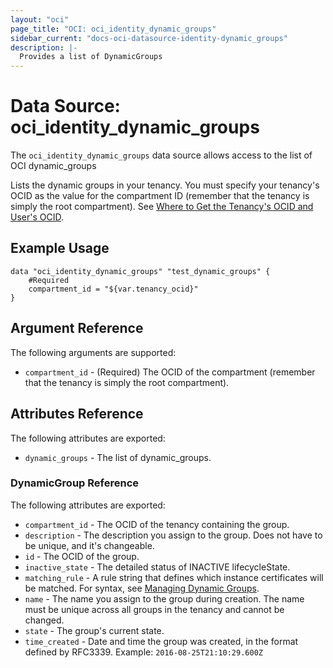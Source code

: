 ```yaml
---
layout: "oci"
page_title: "OCI: oci_identity_dynamic_groups"
sidebar_current: "docs-oci-datasource-identity-dynamic_groups"
description: |-
  Provides a list of DynamicGroups
---
```


# Data Source: oci_identity_dynamic_groups
The `oci_identity_dynamic_groups` data source allows access to the list of OCI dynamic_groups

Lists the dynamic groups in your tenancy. You must specify your tenancy's OCID as the value for
the compartment ID (remember that the tenancy is simply the root compartment).
See [Where to Get the Tenancy's OCID and User's OCID](https://docs.us-phoenix-1.oraclecloud.com/Content/API/Concepts/apisigningkey.htm#five).


## Example Usage

```hcl
data "oci_identity_dynamic_groups" "test_dynamic_groups" {
	#Required
	compartment_id = "${var.tenancy_ocid}"
}
```

## Argument Reference

The following arguments are supported:

* `compartment_id` - (Required) The OCID of the compartment (remember that the tenancy is simply the root compartment). 


## Attributes Reference

The following attributes are exported:

* `dynamic_groups` - The list of dynamic_groups.

### DynamicGroup Reference

The following attributes are exported:

* `compartment_id` - The OCID of the tenancy containing the group.
* `description` - The description you assign to the group. Does not have to be unique, and it's changeable.
* `id` - The OCID of the group.
* `inactive_state` - The detailed status of INACTIVE lifecycleState.
* `matching_rule` - A rule string that defines which instance certificates will be matched. For syntax, see [Managing Dynamic Groups](https://docs.us-phoenix-1.oraclecloud.com/Content/Identity/Tasks/managingdynamicgroups.htm). 
* `name` - The name you assign to the group during creation. The name must be unique across all groups in the tenancy and cannot be changed. 
* `state` - The group's current state.
* `time_created` - Date and time the group was created, in the format defined by RFC3339.  Example: `2016-08-25T21:10:29.600Z` 

